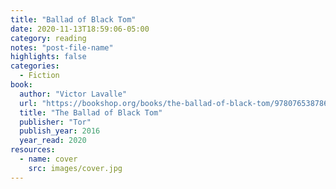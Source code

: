 ```yaml
---
title: "Ballad of Black Tom"
date: 2020-11-13T18:59:06-05:00
category: reading
notes: "post-file-name"
highlights: false
categories:
  - Fiction
book:
  author: "Victor Lavalle"
  url: "https://bookshop.org/books/the-ballad-of-black-tom/9780765387868"
  title: "The Ballad of Black Tom"
  publisher: "Tor"
  publish_year: 2016
  year_read: 2020
resources:
  - name: cover
    src: images/cover.jpg
---
```


